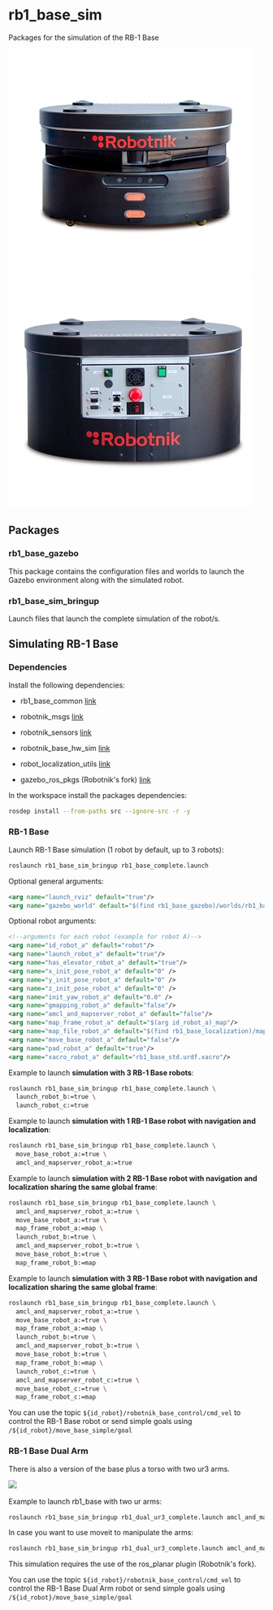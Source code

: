 # rb1_base_sim


Packages for the simulation of the RB-1 Base

![RB-1-BASE Front](doc/rb-1-base-front.jpg) ![RB-1-BASE Rear](doc/rb-1-base-rear.jpg)

## Packages

### rb1_base_gazebo

This package contains the configuration files and worlds to launch the Gazebo environment along with the simulated robot.

### rb1_base_sim_bringup

Launch files that launch the complete simulation of the robot/s.



## Simulating RB-1 Base

### Dependencies
Install the following dependencies:
  - rb1_base_common [link](https://github.com/RobotnikAutomation/rb1_base_common)

  - robotnik_msgs [link](https://github.com/RobotnikAutomation/robotnik_msgs)

  - robotnik_sensors [link](https://github.com/RobotnikAutomation/robotnik_sensors)

  - robotnik_base_hw_sim [link](https://github.com/RobotnikAutomation/robotnik_base_hw_sim)

  - robot_localization_utils [link](https://github.com/RobotnikAutomation/robot_localization_utils)

  - gazebo_ros_pkgs (Robotnik's fork) [link](https://github.com/RobotnikAutomation/gazebo_ros_pkgs)

  In the workspace install the packages dependencies:
  ```bash
  rosdep install --from-paths src --ignore-src -r -y
  ```

### RB-1 Base

Launch RB-1 Base simulation (1 robot by default, up to 3 robots):
  
```bash
roslaunch rb1_base_sim_bringup rb1_base_complete.launch
```

Optional general arguments:
```xml
<arg name="launch_rviz" default="true"/>
<arg name="gazebo_world" default="$(find rb1_base_gazebo)/worlds/rb1_base_office.world"/>
```

Optional robot arguments:
```xml
<!--arguments for each robot (example for robot A)-->
<arg name="id_robot_a" default="robot"/>
<arg name="launch_robot_a" default="true"/>
<arg name="has_elevator_robot_a" default="true"/>
<arg name="x_init_pose_robot_a" default="0" />
<arg name="y_init_pose_robot_a" default="0" />
<arg name="z_init_pose_robot_a" default="0" />
<arg name="init_yaw_robot_a" default="0.0" />
<arg name="gmapping_robot_a" default="false"/>
<arg name="amcl_and_mapserver_robot_a" default="false"/>
<arg name="map_frame_robot_a" default="$(arg id_robot_a)_map"/>
<arg name="map_file_robot_a" default="$(find rb1_base_localization)/maps/willow_garage/willow_garage.yaml"/>
<arg name="move_base_robot_a" default="false"/>
<arg name="pad_robot_a" default="true"/>
<arg name="xacro_robot_a" default="rb1_base_std.urdf.xacro"/>
```

Example to launch **simulation with 3 RB-1 Base robots**:

```bash
roslaunch rb1_base_sim_bringup rb1_base_complete.launch \
  launch_robot_b:=true \
  launch_robot_c:=true
```

Example to launch **simulation with 1 RB-1 Base robot with navigation and localization**:

```bash
roslaunch rb1_base_sim_bringup rb1_base_complete.launch \
  move_base_robot_a:=true \
  amcl_and_mapserver_robot_a:=true
```

Example to launch **simulation with 2 RB-1 Base robot with navigation and localization sharing the same global frame**:

```bash
roslaunch rb1_base_sim_bringup rb1_base_complete.launch \
  amcl_and_mapserver_robot_a:=true \
  move_base_robot_a:=true \
  map_frame_robot_a:=map \
  launch_robot_b:=true \
  amcl_and_mapserver_robot_b:=true \
  move_base_robot_b:=true \
  map_frame_robot_b:=map
```

Example to launch **simulation with 3 RB-1 Base robot with navigation and localization sharing the same global frame**:
```bash
roslaunch rb1_base_sim_bringup rb1_base_complete.launch \
  amcl_and_mapserver_robot_a:=true \
  move_base_robot_a:=true \
  map_frame_robot_a:=map \
  launch_robot_b:=true \
  amcl_and_mapserver_robot_b:=true \
  move_base_robot_b:=true \
  map_frame_robot_b:=map \
  launch_robot_c:=true \
  amcl_and_mapserver_robot_c:=true \
  move_base_robot_c:=true \
  map_frame_robot_c:=map
```

You can use the topic `${id_robot}/robotnik_base_control/cmd_vel` to control the RB-1 Base robot or send simple goals using `/${id_robot}/move_base_simple/goal`

### RB-1 Base Dual Arm

There is also a version of the base plus a torso with two ur3 arms.

<img src="https://robotnik.eu/wp-content/uploads/2020/11/rb1_dual_ur3_gazebo.png" width="275" />

Example to launch rb1_base with two ur arms:
```bash
roslaunch rb1_base_sim_bringup rb1_dual_ur3_complete.launch amcl_and_mapserver:=true move_base:=true
```

In case you want to use moveit to manipulate the arms:
```bash
roslaunch rb1_base_sim_bringup rb1_dual_ur3_complete.launch amcl_and_mapserver:=true move_base:=true moveit_movegroup:=true
```
This simulation requires the use of the ros_planar plugin (Robotnik's fork).

You can use the topic `${id_robot}/robotnik_base_control/cmd_vel` to control the RB-1 Base Dual Arm robot or send simple goals using `/${id_robot}/move_base_simple/goal`
